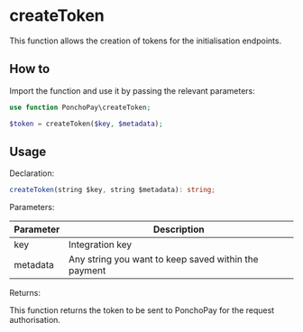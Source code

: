 # createToken

This function allows the creation of tokens for the initialisation endpoints.

## How to

Import the function and use it by passing the relevant parameters:

```php
use function PonchoPay\createToken;

$token = createToken($key, $metadata);
```

## Usage

Declaration:

```ts
createToken(string $key, string $metadata): string;
```

Parameters:

| Parameter | Description                                          |
| --------- | ---------------------------------------------------- |
| key       | Integration key                                      |
| metadata  | Any string you want to keep saved within the payment |

Returns:

This function returns the token to be sent to PonchoPay for the request authorisation.
